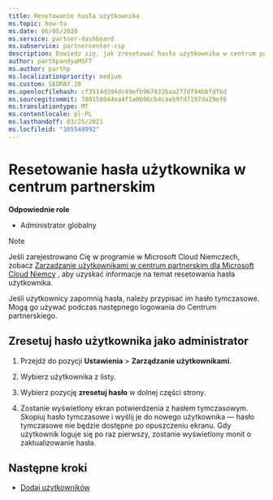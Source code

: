 ```yaml
---
title: Resetowanie hasła użytkownika
ms.topic: how-to
ms.date: 06/05/2020
ms.service: partner-dashboard
ms.subservice: partnercenter-csp
description: Dowiedz się, jak zresetować hasło użytkownika w centrum partnerskim. Użytkownicy otrzymają hasło tymczasowe przy następnym zalogowaniu się do Centrum partnerskiego.
author: parthpandyaMSFT
ms.author: parthp
ms.localizationpriority: medium
ms.custom: SEOMAY.20
ms.openlocfilehash: cf3514d394dc49efb967632baa277df94bbfdfbd
ms.sourcegitcommit: 700150044ea4f1a0b96cb4caeb97d7197da29ef6
ms.translationtype: MT
ms.contentlocale: pl-PL
ms.lasthandoff: 03/25/2021
ms.locfileid: "105548992"
---
```

# <a name="reset-a-users-password-in-partner-center"></a>Resetowanie hasła użytkownika w centrum partnerskim

**Odpowiednie role**

- Administrator globalny

> [!NOTE]  
> Jeśli zarejestrowano Cię w programie w Microsoft Cloud Niemczech, zobacz [Zarządzanie użytkownikami w centrum partnerskim dla Microsoft Cloud Niemcy](user-management-in-partner-center-for-microsoft-cloud-germany.md) , aby uzyskać informacje na temat resetowania hasła użytkownika.

Jeśli użytkownicy zapomnią hasła, należy przypisać im hasło tymczasowe. Mogą go używać podczas następnego logowania do Centrum partnerskiego.

## <a name="reset-a-user-password-as-an-admin"></a>Zresetuj hasło użytkownika jako administrator

1. Przejdź do pozycji **Ustawienia** &gt; **Zarządzanie użytkownikami**.

2. Wybierz użytkownika z listy.

3. Wybierz pozycję **zresetuj hasło** w dolnej części strony.

4. Zostanie wyświetlony ekran potwierdzenia z hasłem tymczasowym. Skopiuj hasło tymczasowe i wyślij je do nowego użytkownika — hasło tymczasowe nie będzie dostępne po opuszczeniu ekranu. Gdy użytkownik loguje się po raz pierwszy, zostanie wyświetlony monit o zaktualizowanie hasła.

## <a name="next-steps"></a>Następne kroki

- [Dodaj użytkowników](create-user-accounts-and-set-permissions.md)